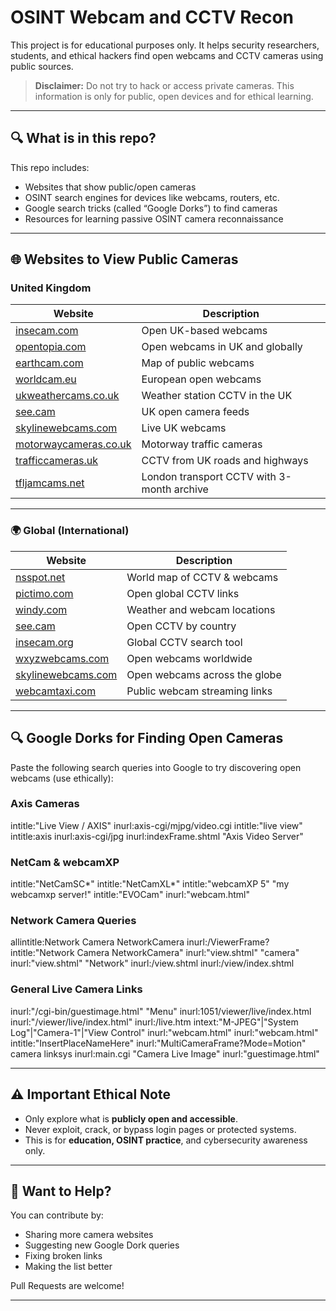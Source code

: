 # OSINT Webcam and CCTV Recon

This project is for educational purposes only. It helps security researchers, students, and ethical hackers find open webcams and CCTV cameras using public sources.

> **Disclaimer:** Do not try to hack or access private cameras. This information is only for public, open devices and for ethical learning.

---

## 🔍 What is in this repo?

This repo includes:
- Websites that show public/open cameras
- OSINT search engines for devices like webcams, routers, etc.
- Google search tricks (called “Google Dorks”) to find cameras
- Resources for learning passive OSINT camera reconnaissance

---

## 🌐 Websites to View Public Cameras

### United Kingdom

| Website | Description |
|---------|-------------|
| [insecam.com](http://insecam.com) | Open UK-based webcams |
| [opentopia.com](http://opentopia.com) | Open webcams in UK and globally |
| [earthcam.com](http://earthcam.com) | Map of public webcams |
| [worldcam.eu](http://worldcam.eu) | European open webcams |
| [ukweathercams.co.uk](https://ukweathercams.co.uk) | Weather station CCTV in the UK |
| [see.cam](https://see.cam) | UK open camera feeds |
| [skylinewebcams.com](https://www.skylinewebcams.com) | Live UK webcams |
| [motorwaycameras.co.uk](https://www.motorwaycameras.co.uk) | Motorway traffic cameras |
| [trafficcameras.uk](https://trafficcameras.uk) | CCTV from UK roads and highways |
| [tfljamcams.net](https://tfljamcams.net) | London transport CCTV with 3-month archive |

---

### 🌍 Global (International)

| Website | Description |
|---------|-------------|
| [nsspot.net](https://nsspot.net) | World map of CCTV & webcams |
| [pictimo.com](https://pictimo.com) | Open global CCTV links |
| [windy.com](https://windy.com) | Weather and webcam locations |
| [see.cam](https://see.cam) | Open CCTV by country |
| [insecam.org](http://insecam.org) | Global CCTV search tool |
| [wxyzwebcams.com](http://wxyzwebcams.com) | Open webcams worldwide |
| [skylinewebcams.com](https://www.skylinewebcams.com) | Open webcams across the globe |
| [webcamtaxi.com](https://www.webcamtaxi.com) | Public webcam streaming links |

---

## 🔍 Google Dorks for Finding Open Cameras

Paste the following search queries into Google to try discovering open webcams (use ethically):

### Axis Cameras
intitle:"Live View / AXIS"
inurl:axis-cgi/mjpg/video.cgi
intitle:"live view" intitle:axis
inurl:axis-cgi/jpg
inurl:indexFrame.shtml "Axis Video Server"


### NetCam & webcamXP
intitle:"NetCamSC*"
intitle:"NetCamXL*"
intitle:"webcamXP 5"
"my webcamxp server!"
intitle:"EVOCam" inurl:"webcam.html"


### Network Camera Queries
allintitle:Network Camera NetworkCamera
inurl:/ViewerFrame? intitle:"Network Camera NetworkCamera"
inurl:"view.shtml" "camera"
inurl:"view.shtml" "Network"
inurl:/view.shtml
inurl:/view/index.shtml


### General Live Camera Links
inurl:"/cgi-bin/guestimage.html" "Menu"
inurl:1051/viewer/live/index.html
inurl:"/viewer/live/index.html"
inurl:/live.htm intext:"M-JPEG"|"System Log"|"Camera-1"|"View Control"
inurl:"webcam.html"
inurl:"webcam.html" intitle:"InsertPlaceNameHere"
inurl:"MultiCameraFrame?Mode=Motion"
camera linksys inurl:main.cgi
"Camera Live Image" inurl:"guestimage.html"


---


## ⚠️ Important Ethical Note

- Only explore what is **publicly open and accessible**.
- Never exploit, crack, or bypass login pages or protected systems.
- This is for **education, OSINT practice**, and cybersecurity awareness only.

---

## 🤝 Want to Help?

You can contribute by:
- Sharing more camera websites
- Suggesting new Google Dork queries
- Fixing broken links
- Making the list better

Pull Requests are welcome!

---


